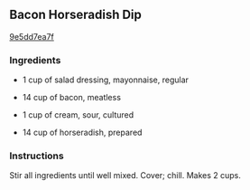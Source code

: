 ## Bacon Horseradish Dip

[9e5dd7ea7f](http://www.food.com/recipe/bacon-horseradish-dip-4395)

### Ingredients

 - 1 cup of salad dressing, mayonnaise, regular

 - 14 cup of bacon, meatless

 - 1 cup of cream, sour, cultured

 - 14 cup of horseradish, prepared

### Instructions

Stir all ingredients until well mixed. Cover; chill. Makes 2 cups.